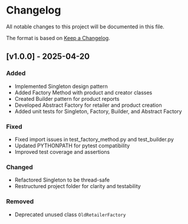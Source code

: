 # Changelog

All notable changes to this project will be documented in this file.

The format is based on [Keep a Changelog](https://keepachangelog.com/en/1.0.0/).

## [v1.0.0] - 2025-04-20
### Added
- Implemented Singleton design pattern
- Added Factory Method with product and creator classes
- Created Builder pattern for product reports
- Developed Abstract Factory for retailer and product creation
- Added unit tests for Singleton, Factory, Builder, and Abstract Factory

### Fixed
- Fixed import issues in test_factory_method.py and test_builder.py
- Updated PYTHONPATH for pytest compatibility
- Improved test coverage and assertions

### Changed
- Refactored Singleton to be thread-safe
- Restructured project folder for clarity and testability

### Removed
- Deprecated unused class `OldRetailerFactory`

